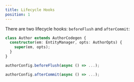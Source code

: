 ```yaml
---
title: Lifecycle Hooks
position: 1
---
```


There are two lifecycle hooks: `beforeFlush` and `afterCommit`:

```typescript
class Author extends AuthorCodegen {
  constructor(em: EntityManager, opts: AuthorOpts) {
    super(em, opts);
  }
}

authorConfig.beforeFlush(async () => ...);

authorConfig.afterCommit(async () => ...);
```
